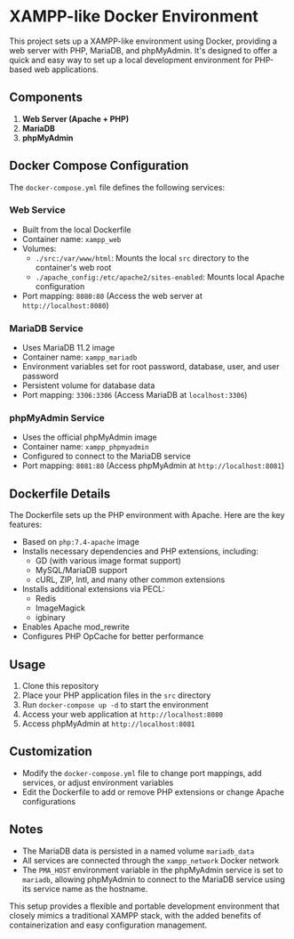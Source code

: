 # XAMPP-like Docker Environment

This project sets up a XAMPP-like environment using Docker, providing a web server with PHP, MariaDB, and phpMyAdmin. It's designed to offer a quick and easy way to set up a local development environment for PHP-based web applications.

## Components

1. **Web Server (Apache + PHP)**
2. **MariaDB**
3. **phpMyAdmin**

## Docker Compose Configuration

The `docker-compose.yml` file defines the following services:

### Web Service
- Built from the local Dockerfile
- Container name: `xampp_web`
- Volumes:
  - `./src:/var/www/html`: Mounts the local `src` directory to the container's web root
  - `./apache_config:/etc/apache2/sites-enabled`: Mounts local Apache configuration
- Port mapping: `8080:80` (Access the web server at `http://localhost:8080`)

### MariaDB Service
- Uses MariaDB 11.2 image
- Container name: `xampp_mariadb`
- Environment variables set for root password, database, user, and user password
- Persistent volume for database data
- Port mapping: `3306:3306` (Access MariaDB at `localhost:3306`)

### phpMyAdmin Service
- Uses the official phpMyAdmin image
- Container name: `xampp_phpmyadmin`
- Configured to connect to the MariaDB service
- Port mapping: `8081:80` (Access phpMyAdmin at `http://localhost:8081`)

## Dockerfile Details

The Dockerfile sets up the PHP environment with Apache. Here are the key features:

- Based on `php:7.4-apache` image
- Installs necessary dependencies and PHP extensions, including:
  - GD (with various image format support)
  - MySQL/MariaDB support
  - cURL, ZIP, Intl, and many other common extensions
- Installs additional extensions via PECL:
  - Redis
  - ImageMagick
  - igbinary
- Enables Apache mod_rewrite
- Configures PHP OpCache for better performance

## Usage

1. Clone this repository
2. Place your PHP application files in the `src` directory
3. Run `docker-compose up -d` to start the environment
4. Access your web application at `http://localhost:8080`
5. Access phpMyAdmin at `http://localhost:8081`

## Customization

- Modify the `docker-compose.yml` file to change port mappings, add services, or adjust environment variables
- Edit the Dockerfile to add or remove PHP extensions or change Apache configurations

## Notes

- The MariaDB data is persisted in a named volume `mariadb_data`
- All services are connected through the `xampp_network` Docker network
- The `PMA_HOST` environment variable in the phpMyAdmin service is set to `mariadb`, allowing phpMyAdmin to connect to the MariaDB service using its service name as the hostname.

This setup provides a flexible and portable development environment that closely mimics a traditional XAMPP stack, with the added benefits of containerization and easy configuration management.
